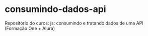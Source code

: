 # consumindo-dados-api
 Repositório do curos: js: consumindo e tratando dados de uma API (Formação One + Alura)
